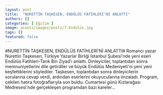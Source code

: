```yaml
---
layout: post
title:  "NURETTİN TAŞKESEN, ENDÜLÜS FATİHLERİ'Nİ ANLATTI"
authors: []
categories: [ Eğitim ]
image: assets/images/posts/7-Endülüs.jpg
tags: []
featured: false
---
```


#NURETTİN TAŞKESEN, ENDÜLÜS FATİHLERİ'Nİ ANLATTI#
Romancı yazar Nurettin Taşkesen, Türkiye Yazarlar Birliği İstanbul Şubesi'nde yeni eseri Endülüs Fatihleri-Tarık Bin Ziyad'ı anlattı. Dinleyiciler, toplantıdan sonra memnuniyetlerini dile getirdiler ve büyük Endülüs Medeniyeti'ni yeni yeni keşfettiklerini söylediler. Taşkesen, toplantıdan sonra dinleyicilerin sorularına cevap verdi, ardından eserlerini okuyucularına imzaladı. Program, çekilen hatıra fotoğraflarıyla son buldu. Cumartesi günü Kızlarağası Medresesi'nde gerçekleşen programdan bazı kareler... 

